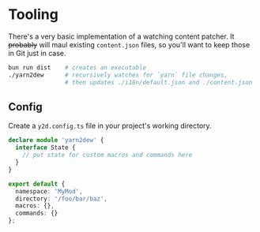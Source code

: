 # Tooling

There's a very basic implementation of a watching content patcher. It ~~probably~~ will maul existing `content.json` files, so you'll want to keep those in Git just in case.

```sh
bun run dist    # creates an executable
./yarn2dew      # recursively watches for `yarn` file changes,
                # then updates ./i18n/default.json and ./content.json
```

## Config

Create a `y2d.config.ts` file in your project's working directory.

```ts
declare module 'yarn2dew' {
  interface State {
    // put state for custom macros and commands here
  }
}

export default {
  namespace: 'MyMod',
  directory: '/foo/bar/baz',
  macros: {},
  commands: {}
};
```
